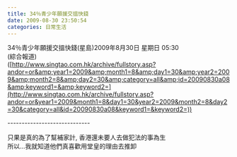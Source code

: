 ```yaml
---
title: 34％青少年願援交搵快錢
date: 2009-08-30 23:50:54
categories: 日常生活
---
```


34％青少年願援交搵快錢(星島)2009年8月30日 星期日 05:30  
(綜合報道)  
([http://www.singtao.com.hk/archive/fullstory.asp?andor=or&amp;year1=2009&amp;month1=8&amp;day1=30&amp;year2=2009&amp;month2=8&amp;day2=30&amp;category=all&amp;id=20090830a08&amp;keyword1=&amp;keyword2=](http://www.singtao.com.hk/archive/fullstory.asp?andor=or&year1=2009&month1=8&day1=30&year2=2009&month2=8&day2=30&category=all&id=20090830a08&keyword1=&keyword2=))  
  
\-----------------------------  
  
只果是真的為了幫補家計, 香港還未要人去做犯法的事為生  
所以...我就知道他們真喜歡用堂皇的理由去推卸